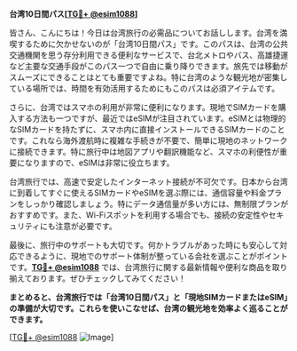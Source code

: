 **台湾10日間パス[[TG💪+ @esim1088](https://t.me/s/esim1088)]**

皆さん、こんにちは！今日は台湾旅行の必需品についてお話しします。台湾を満喫するために欠かせないのが「台湾10日間パス」です。このパスは、台湾の公共交通機関を思う存分利用できる便利なサービスで、台北メトロやバス、高雄捷運など主要な交通手段がこのパス一つで自由に乗り降りできます。旅先では移動がスムーズにできることはとても重要ですよね。特に台湾のような観光地が密集している場所では、時間を有効活用するためにもこのパスは必須アイテムです。

さらに、台湾ではスマホの利用が非常に便利になります。現地でSIMカードを購入する方法も一つですが、最近ではeSIMが注目されています。eSIMとは物理的なSIMカードを持たずに、スマホ内に直接インストールできるSIMカードのことです。これなら海外渡航時に複雑な手続きが不要で、簡単に現地のネットワークに接続できます。特に旅行中は地図アプリや翻訳機能など、スマホの利便性が重要になりますので、eSIMは非常に役立ちます。

台湾旅行では、高速で安定したインターネット接続が不可欠です。日本から台湾に到着してすぐに使えるSIMカードやeSIMを選ぶ際には、通信容量や料金プランをしっかり確認しましょう。特にデータ通信量が多い方には、無制限プランがおすすめです。また、Wi-Fiスポットを利用する場合でも、接続の安定性やセキュリティにも注意が必要です。

最後に、旅行中のサポートも大切です。何かトラブルがあった時にも安心して対応できるように、現地でのサポート体制が整っている会社を選ぶことがポイントです。**[TG💪+ @esim1088](https://t.me/s/esim1088)** では、台湾旅行に関する最新情報や便利な商品を取り揃えております。ぜひチェックしてみてください！

**まとめると、台湾旅行では「台湾10日間パス」と「現地SIMカードまたはeSIM」の準備が大切です。これらを使いこなせば、台湾の観光地を効率よく巡ることができます。**

[[TG💪+ @esim1088](https://t.me/s/esim1088) ![Image](https://i.postimg.cc/Y0z9fWf4/image.png)]